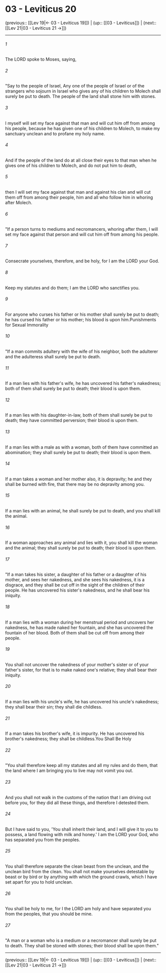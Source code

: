 # 03 - Leviticus 20

(previous:: [[Lev 19|← 03 - Leviticus 19]]) | (up:: [[03 - Leviticus]]) | (next:: [[Lev 21|03 - Leviticus 21 →]])

***


###### 1 
The LORD spoke to Moses, saying, 

###### 2 
"Say to the people of Israel, Any one of the people of Israel or of the strangers who sojourn in Israel who gives any of his children to Molech shall surely be put to death. The people of the land shall stone him with stones. 

###### 3 
I myself will set my face against that man and will cut him off from among his people, because he has given one of his children to Molech, to make my sanctuary unclean and to profane my holy name. 

###### 4 
And if the people of the land do at all close their eyes to that man when he gives one of his children to Molech, and do not put him to death, 

###### 5 
then I will set my face against that man and against his clan and will cut them off from among their people, him and all who follow him in whoring after Molech. 

###### 6 
"If a person turns to mediums and necromancers, whoring after them, I will set my face against that person and will cut him off from among his people. 

###### 7 
Consecrate yourselves, therefore, and be holy, for I am the LORD your God. 

###### 8 
Keep my statutes and do them; I am the LORD who sanctifies you. 

###### 9 
For anyone who curses his father or his mother shall surely be put to death; he has cursed his father or his mother; his blood is upon him.Punishments for Sexual Immorality 

###### 10 
"If a man commits adultery with the wife of his neighbor, both the adulterer and the adulteress shall surely be put to death. 

###### 11 
If a man lies with his father's wife, he has uncovered his father's nakedness; both of them shall surely be put to death; their blood is upon them. 

###### 12 
If a man lies with his daughter-in-law, both of them shall surely be put to death; they have committed perversion; their blood is upon them. 

###### 13 
If a man lies with a male as with a woman, both of them have committed an abomination; they shall surely be put to death; their blood is upon them. 

###### 14 
If a man takes a woman and her mother also, it is depravity; he and they shall be burned with fire, that there may be no depravity among you. 

###### 15 
If a man lies with an animal, he shall surely be put to death, and you shall kill the animal. 

###### 16 
If a woman approaches any animal and lies with it, you shall kill the woman and the animal; they shall surely be put to death; their blood is upon them. 

###### 17 
"If a man takes his sister, a daughter of his father or a daughter of his mother, and sees her nakedness, and she sees his nakedness, it is a disgrace, and they shall be cut off in the sight of the children of their people. He has uncovered his sister's nakedness, and he shall bear his iniquity. 

###### 18 
If a man lies with a woman during her menstrual period and uncovers her nakedness, he has made naked her fountain, and she has uncovered the fountain of her blood. Both of them shall be cut off from among their people. 

###### 19 
You shall not uncover the nakedness of your mother's sister or of your father's sister, for that is to make naked one's relative; they shall bear their iniquity. 

###### 20 
If a man lies with his uncle's wife, he has uncovered his uncle's nakedness; they shall bear their sin; they shall die childless. 

###### 21 
If a man takes his brother's wife, it is impurity. He has uncovered his brother's nakedness; they shall be childless.You Shall Be Holy 

###### 22 
"You shall therefore keep all my statutes and all my rules and do them, that the land where I am bringing you to live may not vomit you out. 

###### 23 
And you shall not walk in the customs of the nation that I am driving out before you, for they did all these things, and therefore I detested them. 

###### 24 
But I have said to you, 'You shall inherit their land, and I will give it to you to possess, a land flowing with milk and honey.' I am the LORD your God, who has separated you from the peoples. 

###### 25 
You shall therefore separate the clean beast from the unclean, and the unclean bird from the clean. You shall not make yourselves detestable by beast or by bird or by anything with which the ground crawls, which I have set apart for you to hold unclean. 

###### 26 
You shall be holy to me, for I the LORD am holy and have separated you from the peoples, that you should be mine. 

###### 27 
"A man or a woman who is a medium or a necromancer shall surely be put to death. They shall be stoned with stones; their blood shall be upon them."

***

(previous:: [[Lev 19|← 03 - Leviticus 19]]) | (up:: [[03 - Leviticus]]) | (next:: [[Lev 21|03 - Leviticus 21 →]])
